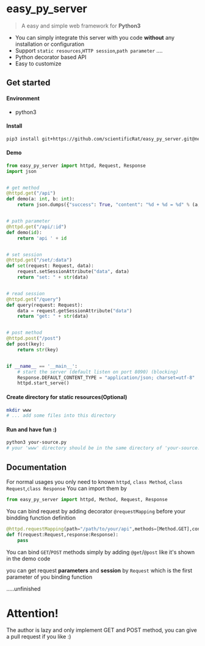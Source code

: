# easy\_py\_server
> A easy and simple web framework for **Python3**

* You can simply integrate this server with you code **without** any installation or configuration
* Support `static resources`,`HTTP session`,`path parameter` ....
* Python decorator based API
* Easy to customize

## Get started
#### Environment
* python3

#### Install
```bash
pip3 install git+https://github.com/scientificRat/easy_py_server.git@new_version
```

#### Demo
```python
from easy_py_server import httpd, Request, Response
import json


# get method
@httpd.get("/api")
def demo(a: int, b: int):
    return json.dumps({"success": True, "content": "%d + %d = %d" % (a, b, a + b)})


# path parameter
@httpd.get("/api/:id")
def demo(id):
    return 'api ' + id


# set session
@httpd.get("/set/:data")
def set(request: Request, data):
    request.setSessionAttribute("data", data)
    return "set: " + str(data)


# read session
@httpd.get("/query")
def query(request: Request):
    data = request.getSessionAttribute("data")
    return "get: " + str(data)


# post method
@httpd.post("/post")
def post(key):
    return str(key)


if __name__ == '__main__':
    # start the server (default listen on port 8090) (blocking)
    Response.DEFAULT_CONTENT_TYPE = "application/json; charset=utf-8"
    httpd.start_serve()


```


#### Create directory for static resources(Optional)
```bash
mkdir www
# ... add some files into this directory
```

#### Run and have fun :)
```bash
python3 your-source.py
# your 'www' directory should be in the same directory of 'your-source.py'
```

## Documentation

For normal usages you only need to known `httpd`, `class Method`, `class Request`,`class Response`
You can import them by

```python
from easy_py_server import httpd, Method, Request, Response
```
You can bind request by adding decorator `@requestMapping` before your bindding function definition

```python
@httpd.requestMapping(path="/path/to/your/api",methods=[Method.GET],content_type="text/plain")
def f(request:Request,response:Response):
    pass
```

You can bind `GET`/`POST` methods simply by adding `@get`/`@post` like it's shown  in the demo code

you can get request **parameters** and **session** by `Request` which is the first parameter of you binding function

.....unfinished

# Attention!
The author is lazy and only implement GET and POST method, you can give a pull request if you like :)

